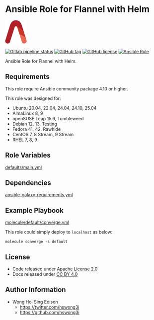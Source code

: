 # Ansible Role for Flannel with Helm

<a href="https://alvistack.com" title="AlviStack" target="_blank"><img src="/alvistack.svg" height="75" alt="AlviStack"></a>

[![Gitlab pipeline status](https://img.shields.io/gitlab/pipeline/alvistack/ansible-role-helm_flannel/master)](https://gitlab.com/alvistack/ansible-role-helm_flannel/-/pipelines)
[![GitHub tag](https://img.shields.io/github/tag/alvistack/ansible-role-helm_flannel.svg)](https://github.com/alvistack/ansible-role-helm_flannel/tags)
[![GitHub license](https://img.shields.io/github/license/alvistack/ansible-role-helm_flannel.svg)](https://github.com/alvistack/ansible-role-helm_flannel/blob/master/LICENSE)
[![Ansible Role](https://img.shields.io/badge/galaxy-alvistack.helm_flannel-blue.svg)](https://galaxy.ansible.com/alvistack/helm_flannel)

Ansible Role for Flannel with Helm.

## Requirements

This role require Ansible community package 4.10 or higher.

This role was designed for:

- Ubuntu 20.04, 22.04, 24.04, 24.10, 25.04
- AlmaLinux 8, 9
- openSUSE Leap 15.6, Tumbleweed
- Debian 12, 13, Testing
- Fedora 41, 42, Rawhide
- CentOS 7, 8 Stream, 9 Stream
- RHEL 7, 8, 9

## Role Variables

[defaults/main.yml](defaults/main.yml)

## Dependencies

[ansible-galaxy-requirements.yml](ansible-galaxy-requirements.yml)

## Example Playbook

[molecule/default/converge.yml](molecule/default/converge.yml)

This role could simply deploy to `localhost` as below:

    molecule converge -s default

## License

- Code released under [Apache License 2.0](LICENSE)
- Docs released under [CC BY 4.0](http://creativecommons.org/licenses/by/4.0/)

## Author Information

- Wong Hoi Sing Edison
  - <https://twitter.com/hswong3i>
  - <https://github.com/hswong3i>

